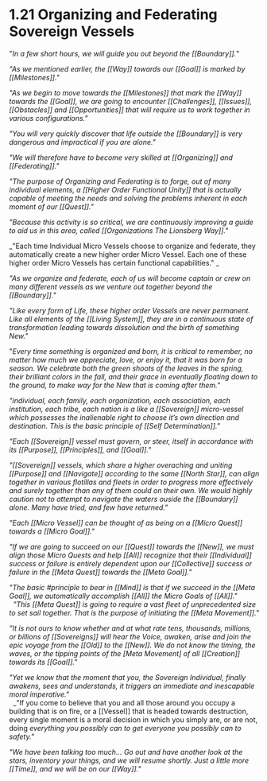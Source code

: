 # 1.21 Organizing and Federating Sovereign Vessels
"_In a few short hours, we will guide you out beyond the [[Boundary]]._"

_"As we mentioned earlier, the [[Way]] towards our [[Goal]] is marked by [[Milestones]]."_

_"As we begin to move towards the [[Milestones]] that mark the [[Way]] towards the [[Goal]], we are going to encounter [[Challenges]], [[Issues]], [[Obstacles]] and [[Opportunities]] that will require us to work together in various configurations."_

_"You will very quickly discover that life outside the [[Boundary]] is very dangerous and impractical if you are alone."_

_"We will therefore have to become very skilled at [[Organizing]] and [[Federating]]."_

_"The purpose of Organizing and Federating is to forge, out of many individual elements, a [[Higher Order Functional Unity]] that is actually capable of meeting the needs and solving the problems inherent in each moment of our [[Quest]]."_

_"Because this activity is so critical, we are continuously improving a guide to aid us in this area, called [[Organizations The Lionsberg Way]]."_

 _"Each time Individual Micro Vessels choose to organize and federate, they automatically create a new higher order Micro Vessel. Each one of these higher order Micro Vessels has certain functional capabilities." _

_"As we organize and federate, each of us will become captain or crew on many different vessels as we venture out together beyond the [[Boundary]]."_   

_"Like every form of Life, these higher order Vessels are never permanent. Like all elements of the [[Living System]], they are in a continuous state of transformation leading towards dissolution and the birth of something New."_

"_Every time something is organized and born, it is critical to remember, no matter how much we appreciate, love, or enjoy it, that it was born for a season. We celebrate both the green shoots of the leaves in the spring, their brilliant colors in the fall, and their grace in eventually floating down to the ground, to make way for the New that is coming after them._"

_"individual, each family, each organization, each association, each institution, each tribe, each nation is a like a [[Sovereign]] micro-vessel which possesses the inalienable right to choose it’s own direction and destination. This is the basic principle of [[Self Determination]]."_   

_"Each [[Sovereign]] vessel must govern, or steer, itself in accordance with its [[Purpose]], [[Principles]], and [[Goal]]."_  

_"[[Sovereign]] vessels, which share a higher overaching and uniting [[Purpose]] and [[Navigate]] according to the same [[North Star]], can align together in various flotillas and fleets in order to progress more effectively and surely together than any of them could on their own. We would highly caution not to attempt to navigate the waters ouside the [[Boundary]] alone. Many have tried, and few have returned."_     

_"Each [[Micro Vessel]] can be thought of as being on a [[Micro Quest]] towards a [[Micro Goal]]."_  

_"If we are going to succeed on our [[Quest]] towards the [[New]], we must align those Micro Quests and help [[All]] recognize that their [[Individual]] success or failure is entirely dependent upon our [[Collective]] success or failure in the [[Meta Quest]] towards the [[Meta Goal]]."_  

_"The basic #principle to bear in [[Mind]] is that if we succeed in the [[Meta Goal]], we automatically accomplish [[All]] the Micro Goals of [[All]]."_  
 
_"This [[Meta Quest]] is going to require a vast fleet of unprecedented size to set sail together. That is the purpose of initiating the [[Meta Movement]]."_  

_"It is not ours to know whether and at what rate tens, thousands, millions, or billions of [[Sovereigns]] will hear the Voice, awaken, arise and join the epic voyage from the [[Old]] to the [[New]]. We do not know the timing, the waves, or the tipping points of the [Meta Movement] of all [[Creation]] towards its [[Goal]]."_  

_"Yet we know that the moment that you, the Sovereign Individual, finally awakens, sees and understands, it triggers an immediate and inescapable moral imperative."_  
 
_"If you come to believe that you and all those around you occupy a building that is on fire, or a [[Vessel]] that is headed towards destruction, every single moment is a moral decision in which you simply are, or are not, doing _everything you possibly can to get everyone you possibly can to safety."_  

_"We have been talking too much... Go out and have another look at the stars, inventory your things, and we will resume shortly. Just a little more [[Time]], and we will be on our [[Way]]."_   
